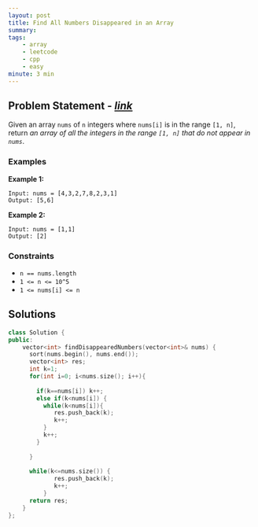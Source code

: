 ```yaml
---
layout: post
title: Find All Numbers Disappeared in an Array
summary:
tags:
    - array
    - leetcode
    - cpp
    - easy
minute: 3 min
---
```


## Problem Statement - [*link*](https://leetcode.com/problems/find-all-numbers-disappeared-in-an-array)  

Given an array `nums` of `n` integers where `nums[i]` is in the range `[1, n]`, return *an array of all the integers in the range `[1, n]` that do not appear in `nums`*.

### Examples

**Example 1:**   
```
Input: nums = [4,3,2,7,8,2,3,1]
Output: [5,6]
```

**Example 2:**    
```
Input: nums = [1,1]
Output: [2]
```

### Constraints
+ `n == nums.length`
+ `1 <= n <= 10^5`
+ `1 <= nums[i] <= n`

## Solutions

```cpp
class Solution {
public:
    vector<int> findDisappearedNumbers(vector<int>& nums) {
      sort(nums.begin(), nums.end());
      vector<int> res;
      int k=1;
      for(int i=0; i<nums.size(); i++){
        
        if(k==nums[i]) k++;
        else if(k<nums[i]) {
          while(k<nums[i]){
             res.push_back(k);
             k++;
          }
          k++;
        }
        
      }
      
      while(k<=nums.size()) {
             res.push_back(k);
             k++;
          }
      return res;
    }
};
```

